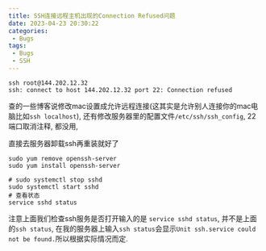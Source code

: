 ```yaml
---
title: SSH连接远程主机出现的Connection Refused问题
date: 2023-04-23 20:30:22
categories:
 - Bugs
tags:
 - Bugs
 - SSH
---
```


```shell
ssh root@144.202.12.32
ssh: connect to host 144.202.12.32 port 22: Connection refused
```

查的一些博客说修改mac设置成允许远程连接(这其实是允许别人连接你的mac电脑比如`ssh localhost`), 还有修改服务器里的配置文件`/etc/ssh/ssh_config`, 22端口取消注释, 都没用, 

直接去服务器卸载ssh再重装就好了

```shell
sudo yum remove openssh-server
sudo yum install openssh-server

# sudo systemctl stop sshd
sudo systemctl start sshd
# 查看状态
service sshd status
```

注意上面我们检查ssh服务是否打开输入的是 `service sshd status`, 并不是上面的`ssh status`, 在我的服务器上输入`ssh status`会显示`Unit ssh.service could not be found.`所以根据实际情况而定. 

